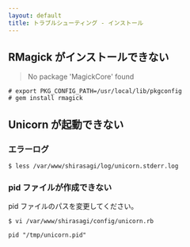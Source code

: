 ```yaml
---
layout: default
title: トラブルシューティング - インストール
---
```


## RMagick がインストールできない

> No package 'MagickCore' found

~~~
# export PKG_CONFIG_PATH=/usr/local/lib/pkgconfig
# gem install rmagick
~~~

## Unicorn が起動できない

### エラーログ

~~~
$ less /var/www/shirasagi/log/unicorn.stderr.log
~~~

### pid ファイルが作成できない

pid ファイルのパスを変更してください。

~~~
$ vi /var/www/shirasagi/config/unicorn.rb
~~~

~~~
pid "/tmp/unicorn.pid"
~~~

